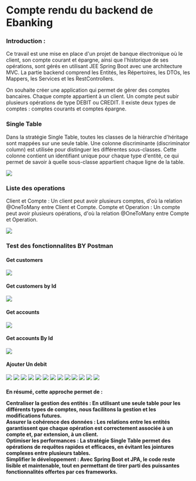 <h1>Compte rendu du backend de Ebanking</h1>
<h3>Introduction :</h3>
<p>Ce travail est une mise en place d'un projet de banque électronique où le client, son compte courant et épargne, ainsi que l'historique de ses opérations, sont gérés en utilisant JEE Spring Boot avec une architecture MVC. La partie backend comprend les Entités, les Répertoires, les DTOs, les Mappers, les Services et les RestControllers.

On souhaite créer une application qui permet de gérer des comptes bancaires. Chaque compte appartient à un client. Un compte peut subir plusieurs opérations de type DEBIT ou CREDIT. Il existe deux types de comptes : comptes courants et comptes épargne.</p>

<h3>Single Table  </h3>
<p>Dans la stratégie Single Table, toutes les classes de la hiérarchie d'héritage sont mappées sur une seule table. Une colonne discriminante (discriminator column) est utilisée pour distinguer les différentes sous-classes. Cette colonne contient un identifiant unique pour chaque type d'entité, ce qui permet de savoir à quelle sous-classe appartient chaque ligne de la table.</p>
<img src="./captures/img.png">

<h3>Liste des operations </h3>
<p>Client et Compte : Un client peut avoir plusieurs comptes, d'où la relation @OneToMany entre Client et Compte.
Compte et Operation : Un compte peut avoir plusieurs opérations, d'où la relation @OneToMany entre Compte et Operation.</p>
<img src="./captures/img_1.png">


<h3>Test des fonctionnalites BY Postman </h3>


<h4>Get customers </h4>
<img src="./captures/img_2.png">

<h4>Get customers by Id </h4>
<img src="./captures/img_3.png">
<h4>Get accounts </h4>
<img src="./captures/img_4.png">

<h4>Get accounts By Id  </h4>
<img src="./captures/img_5.png">

<h4>Ajouter Un debit </h4>
<img src="./captures/img_6.png">


<img src="./captures/img_7.png">
<img src="./captures/img_8.png">
<img src="./captures/img_9.png">
<img src="./captures/img_10.png">
<img src="./captures/img_11.png">
<img src="./captures/img_12.png">
<img src="./captures/img_13.png">
<img src="./captures/img_14.png">
<img src="./captures/img_15.png">
<img src="./captures/img_16.png">
<img src="./captures/img_17.png">
<img src="./captures/img_18.png.png">


<h4>En résumé, cette approche permet de :

Centraliser la gestion des entités : En utilisant une seule table pour les différents types de comptes, nous facilitons la gestion et les modifications futures.
<br>
Assurer la cohérence des données : Les relations entre les entités garantissent que chaque opération est correctement associée à un compte et, par extension, à un client.<br>
Optimiser les performances : La stratégie Single Table permet des opérations de requêtes rapides et efficaces, en évitant les jointures complexes entre plusieurs tables.
<br>
Simplifier le développement : Avec Spring Boot et JPA, le code reste lisible et maintenable, tout en permettant de tirer parti des puissantes fonctionnalités offertes par ces frameworks.</h4>